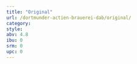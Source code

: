 ```yaml
---
title: "Original"
url: /dortmunder-actien-brauerei-dab/original/
category: 
style: 
abv: 4.8
ibu: 0
srm: 0
upc: 0
---
```


